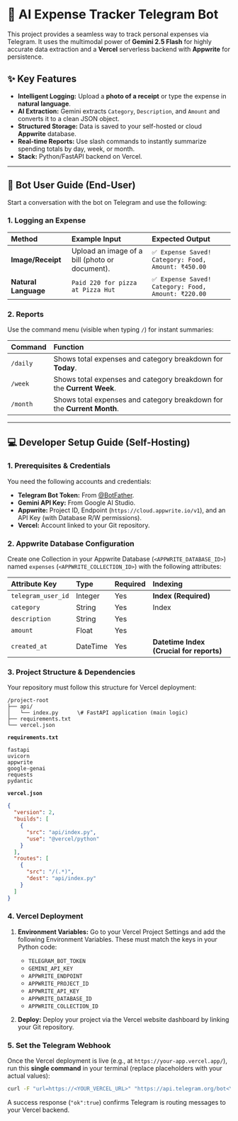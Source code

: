 # 🤖 AI Expense Tracker Telegram Bot

This project provides a seamless way to track personal expenses via Telegram. It uses the multimodal power of **Gemini 2.5 Flash** for highly accurate data extraction and a **Vercel** serverless backend with **Appwrite** for persistence.

## ✨ Key Features

* **Intelligent Logging:** Upload a **photo of a receipt** or type the expense in **natural language**.
* **AI Extraction:** Gemini extracts `Category`, `Description`, and `Amount` and converts it to a clean JSON object.
* **Structured Storage:** Data is saved to your self-hosted or cloud **Appwrite** database.
* **Real-time Reports:** Use slash commands to instantly summarize spending totals by day, week, or month.
* **Stack:** Python/FastAPI backend on Vercel.

---

## 👤 Bot User Guide (End-User)

Start a conversation with the bot on Telegram and use the following:

### 1. Logging an Expense

| Method | Example Input | Expected Output |
| :--- | :--- | :--- |
| **Image/Receipt** | Upload an image of a bill (photo or document). | `✅ Expense Saved! Category: Food, Amount: ₹450.00` |
| **Natural Language** | `Paid 220 for pizza at Pizza Hut` | `✅ Expense Saved! Category: Food, Amount: ₹220.00` |

### 2. Reports

Use the command menu (visible when typing `/`) for instant summaries:

| Command | Function |
| :--- | :--- |
| `/daily` | Shows total expenses and category breakdown for **Today**. |
| `/week` | Shows total expenses and category breakdown for the **Current Week**. |
| `/month` | Shows total expenses and category breakdown for the **Current Month**.

---

## 💻 Developer Setup Guide (Self-Hosting)

### 1. Prerequisites & Credentials

You need the following accounts and credentials:

* **Telegram Bot Token:** From [@BotFather](https://t.me/BotFather).
* **Gemini API Key:** From Google AI Studio.
* **Appwrite:** Project ID, Endpoint (`https://cloud.appwrite.io/v1`), and an API Key (with Database R/W permissions).
* **Vercel:** Account linked to your Git repository.

### 2. Appwrite Database Configuration

Create one Collection in your Appwrite Database (`<APPWRITE_DATABASE_ID>`) named `expenses` (`<APPWRITE_COLLECTION_ID>`) with the following attributes:

| Attribute Key | Type | Required | Indexing |
| :--- | :--- | :--- | :--- |
| `telegram_user_id` | Integer | Yes | **Index (Required)** |
| `category` | String | Yes | Index |
| `description` | String | Yes | |
| `amount` | Float | Yes | |
| `created_at` | DateTime | Yes | **Datetime Index (Crucial for reports)** |

### 3. Project Structure & Dependencies

Your repository must follow this structure for Vercel deployment:

```
/project-root
├── api/
│   └── index.py      \# FastAPI application (main logic)
├── requirements.txt
└── vercel.json
```


**`requirements.txt`**

```
fastapi
uvicorn
appwrite
google-genai
requests
pydantic
````

**`vercel.json`**
```json
{
  "version": 2,
  "builds": [
    {
      "src": "api/index.py",
      "use": "@vercel/python"
    }
  ],
  "routes": [
    {
      "src": "/(.*)",
      "dest": "api/index.py"
    }
  ]
}
````

### 4\. Vercel Deployment

1.  **Environment Variables:** Go to your Vercel Project Settings and add the following Environment Variables. These must match the keys in your Python code:

      * `TELEGRAM_BOT_TOKEN`
      * `GEMINI_API_KEY`
      * `APPWRITE_ENDPOINT`
      * `APPWRITE_PROJECT_ID`
      * `APPWRITE_API_KEY`
      * `APPWRITE_DATABASE_ID`
      * `APPWRITE_COLLECTION_ID`

2.  **Deploy:** Deploy your project via the Vercel website dashboard by linking your Git repository.

### 5\. Set the Telegram Webhook

Once the Vercel deployment is live (e.g., at `https://your-app.vercel.app/`), run this **single command** in your terminal (replace placeholders with your actual values):

```bash
curl -F "url=https://<YOUR_VERCEL_URL>" "https://api.telegram.org/bot<YOUR_BOT_TOKEN>/setWebhook"
```

A success response (`"ok":true`) confirms Telegram is routing messages to your Vercel backend.
